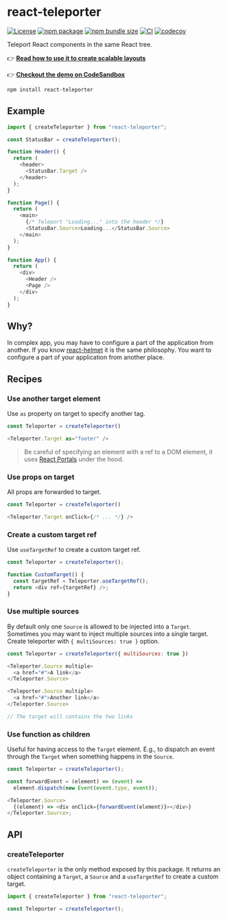 # react-teleporter

[![License](https://img.shields.io/npm/l/react-teleporter.svg)](https://github.com/gregberge/react-teleporter/blob/main/LICENSE)
[![npm package](https://img.shields.io/npm/v/react-teleporter/latest.svg)](https://www.npmjs.com/package/react-teleporter)
[![npm bundle size](https://img.shields.io/bundlephobia/minzip/react-teleporter)](https://bundlephobia.com/package/react-teleporter)
[![CI](https://github.com/gregberge/react-teleporter/actions/workflows/ci.yml/badge.svg)](https://github.com/gregberge/react-teleporter/actions/workflows/ci.yml)
[![codecov](https://codecov.io/gh/gregberge/react-teleporter/branch/main/graph/badge.svg)](https://codecov.io/gh/gregberge/react-teleporter)

Teleport React components in the same React tree.

👉 [**Read how to use it to create scalable layouts**](https://gregberge.com/blog/react-scalable-layout)

👉 [**Checkout the demo on CodeSandbox**](https://codesandbox.io/s/react-teleporter-demo-ryklv)

```bash
npm install react-teleporter
```

## Example

```js
import { createTeleporter } from "react-teleporter";

const StatusBar = createTeleporter();

function Header() {
  return (
    <header>
      <StatusBar.Target />
    </header>
  );
}

function Page() {
  return (
    <main>
      {/* Teleport "Loading..." into the header */}
      <StatusBar.Source>Loading...</StatusBar.Source>
    </main>
  );
}

function App() {
  return (
    <div>
      <Header />
      <Page />
    </div>
  );
}
```

## Why?

In complex app, you may have to configure a part of the application from another. If you know [react-helmet](https://github.com/nfl/react-helmet) it is the same philosophy. You want to configure a part of your application from another place.

## Recipes

### Use another target element

Use `as` property on target to specify another tag.

```js
const Teleporter = createTeleporter()

<Teleporter.Target as="footer" />
```

> Be careful of specifying an element with a ref to a DOM element, it uses [React Portals](https://reactjs.org/docs/portals.html) under the hood.

### Use props on target

All props are forwarded to target.

```js
const Teleporter = createTeleporter()

<Teleporter.Target onClick={/* ... */} />
```

### Create a custom target ref

Use `useTargetRef` to create a custom target ref.

```js
const Teleporter = createTeleporter();

function CustomTarget() {
  const targetRef = Teleporter.useTargetRef();
  return <div ref={targetRef} />;
}
```

### Use multiple sources

By default only one `Source` is allowed to be injected into a `Target`. Sometimes you may want to inject multiple sources into a single target. Create teleporter with `{ multiSources: true }` option.

```js
const Teleporter = createTeleporter({ multiSources: true })

<Teleporter.Source multiple>
  <a href="#">A link</a>
</Teleporter.Source>

<Teleporter.Source multiple>
  <a href="#">Another link</a>
</Teleporter.Source>

// The target will contains the two links
```

### Use function as children

Useful for having access to the `Target` element. E.g., to dispatch an event through the `Target` when something happens in the `Source`.

```js
const Teleporter = createTeleporter();

const forwardEvent = (element) => (event) =>
  element.dispatch(new Event(event.type, event));

<Teleporter.Source>
  {(element) => <div onClick={forwardEvent(element)}></div>}
</Teleporter.Source>;
```

## API

### createTeleporter

`createTeleporter` is the only method exposed by this package. It returns an object containing a `Target`, a `Source` and a `useTargetRef` to create a custom target.

```js
import { createTeleporter } from "react-teleporter";

const Teleporter = createTeleporter();
```
